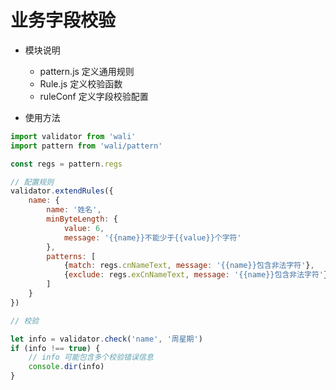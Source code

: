 # 业务字段校验

- 模块说明
    - pattern.js 定义通用规则
    - Rule.js 定义校验函数
    - ruleConf 定义字段校验配置

- 使用方法

```js
import validator from 'wali'
import pattern from 'wali/pattern'

const regs = pattern.regs

// 配置规则
validator.extendRules({
    name: {
        name: '姓名',
        minByteLength: {
            value: 6,
            message: '{{name}}不能少于{{value}}个字符'
        },
        patterns: [
            {match: regs.cnNameText, message: '{{name}}包含非法字符'},
            {exclude: regs.exCnNameText, message: '{{name}}包含非法字符'}
        ]
    }
})

// 校验

let info = validator.check('name', '周星期')
if (info !== true) {
    // info 可能包含多个校验错误信息
    console.dir(info)
}
```
